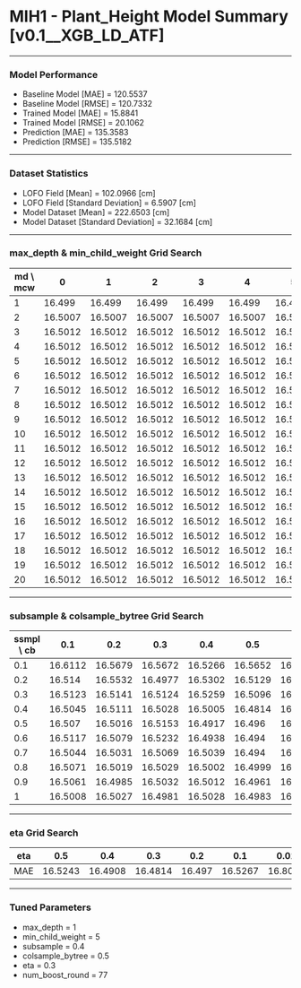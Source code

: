 # MIH1 - Plant_Height Model Summary [v0.1__XGB_LD_ATF]

***

### Model Performance

- Baseline Model [MAE] = 120.5537
- Baseline Model [RMSE] = 120.7332
- Trained Model [MAE] = 15.8841
- Trained Model [RMSE] = 20.1062
- Prediction [MAE] = 135.3583
- Prediction [RMSE] = 135.5182
***

### Dataset Statistics

- LOFO Field [Mean] = 102.0966 [cm]
- LOFO Field [Standard Deviation] = 6.5907 [cm]
- Model Dataset [Mean] = 222.6503 [cm]
- Model Dataset [Standard Deviation] = 32.1684 [cm]
***

### max_depth & min_child_weight Grid Search

|   md \ mcw |       0 |       1 |       2 |       3 |       4 |       5 |       6 |       7 |       8 |       9 |      10 |      11 |      12 |      13 |      14 |      15 |      16 |      17 |      18 |      19 |      20 |
|------------|---------|---------|---------|---------|---------|---------|---------|---------|---------|---------|---------|---------|---------|---------|---------|---------|---------|---------|---------|---------|---------|
|          1 | 16.499  | 16.499  | 16.499  | 16.499  | 16.499  | 16.499  | 16.499  | 16.499  | 16.499  | 16.499  | 16.499  | 16.499  | 16.499  | 16.499  | 16.499  | 16.499  | 16.499  | 16.499  | 16.499  | 16.499  | 16.499  |
|          2 | 16.5007 | 16.5007 | 16.5007 | 16.5007 | 16.5007 | 16.5007 | 16.5007 | 16.5007 | 16.5007 | 16.5007 | 16.5007 | 16.5007 | 16.5007 | 16.5007 | 16.5007 | 16.5007 | 16.5007 | 16.5007 | 16.5007 | 16.5007 | 16.5007 |
|          3 | 16.5012 | 16.5012 | 16.5012 | 16.5012 | 16.5012 | 16.5012 | 16.5012 | 16.5012 | 16.5012 | 16.5012 | 16.5012 | 16.5012 | 16.5012 | 16.5012 | 16.5012 | 16.5012 | 16.5012 | 16.5012 | 16.5012 | 16.5012 | 16.5012 |
|          4 | 16.5012 | 16.5012 | 16.5012 | 16.5012 | 16.5012 | 16.5012 | 16.5012 | 16.5012 | 16.5012 | 16.5012 | 16.5012 | 16.5012 | 16.5012 | 16.5012 | 16.5012 | 16.5012 | 16.5012 | 16.5012 | 16.5012 | 16.5012 | 16.5012 |
|          5 | 16.5012 | 16.5012 | 16.5012 | 16.5012 | 16.5012 | 16.5012 | 16.5012 | 16.5012 | 16.5012 | 16.5012 | 16.5012 | 16.5012 | 16.5012 | 16.5012 | 16.5012 | 16.5012 | 16.5012 | 16.5012 | 16.5012 | 16.5012 | 16.5012 |
|          6 | 16.5012 | 16.5012 | 16.5012 | 16.5012 | 16.5012 | 16.5012 | 16.5012 | 16.5012 | 16.5012 | 16.5012 | 16.5012 | 16.5012 | 16.5012 | 16.5012 | 16.5012 | 16.5012 | 16.5012 | 16.5012 | 16.5012 | 16.5012 | 16.5012 |
|          7 | 16.5012 | 16.5012 | 16.5012 | 16.5012 | 16.5012 | 16.5012 | 16.5012 | 16.5012 | 16.5012 | 16.5012 | 16.5012 | 16.5012 | 16.5012 | 16.5012 | 16.5012 | 16.5012 | 16.5012 | 16.5012 | 16.5012 | 16.5012 | 16.5012 |
|          8 | 16.5012 | 16.5012 | 16.5012 | 16.5012 | 16.5012 | 16.5012 | 16.5012 | 16.5012 | 16.5012 | 16.5012 | 16.5012 | 16.5012 | 16.5012 | 16.5012 | 16.5012 | 16.5012 | 16.5012 | 16.5012 | 16.5012 | 16.5012 | 16.5012 |
|          9 | 16.5012 | 16.5012 | 16.5012 | 16.5012 | 16.5012 | 16.5012 | 16.5012 | 16.5012 | 16.5012 | 16.5012 | 16.5012 | 16.5012 | 16.5012 | 16.5012 | 16.5012 | 16.5012 | 16.5012 | 16.5012 | 16.5012 | 16.5012 | 16.5012 |
|         10 | 16.5012 | 16.5012 | 16.5012 | 16.5012 | 16.5012 | 16.5012 | 16.5012 | 16.5012 | 16.5012 | 16.5012 | 16.5012 | 16.5012 | 16.5012 | 16.5012 | 16.5012 | 16.5012 | 16.5012 | 16.5012 | 16.5012 | 16.5012 | 16.5012 |
|         11 | 16.5012 | 16.5012 | 16.5012 | 16.5012 | 16.5012 | 16.5012 | 16.5012 | 16.5012 | 16.5012 | 16.5012 | 16.5012 | 16.5012 | 16.5012 | 16.5012 | 16.5012 | 16.5012 | 16.5012 | 16.5012 | 16.5012 | 16.5012 | 16.5012 |
|         12 | 16.5012 | 16.5012 | 16.5012 | 16.5012 | 16.5012 | 16.5012 | 16.5012 | 16.5012 | 16.5012 | 16.5012 | 16.5012 | 16.5012 | 16.5012 | 16.5012 | 16.5012 | 16.5012 | 16.5012 | 16.5012 | 16.5012 | 16.5012 | 16.5012 |
|         13 | 16.5012 | 16.5012 | 16.5012 | 16.5012 | 16.5012 | 16.5012 | 16.5012 | 16.5012 | 16.5012 | 16.5012 | 16.5012 | 16.5012 | 16.5012 | 16.5012 | 16.5012 | 16.5012 | 16.5012 | 16.5012 | 16.5012 | 16.5012 | 16.5012 |
|         14 | 16.5012 | 16.5012 | 16.5012 | 16.5012 | 16.5012 | 16.5012 | 16.5012 | 16.5012 | 16.5012 | 16.5012 | 16.5012 | 16.5012 | 16.5012 | 16.5012 | 16.5012 | 16.5012 | 16.5012 | 16.5012 | 16.5012 | 16.5012 | 16.5012 |
|         15 | 16.5012 | 16.5012 | 16.5012 | 16.5012 | 16.5012 | 16.5012 | 16.5012 | 16.5012 | 16.5012 | 16.5012 | 16.5012 | 16.5012 | 16.5012 | 16.5012 | 16.5012 | 16.5012 | 16.5012 | 16.5012 | 16.5012 | 16.5012 | 16.5012 |
|         16 | 16.5012 | 16.5012 | 16.5012 | 16.5012 | 16.5012 | 16.5012 | 16.5012 | 16.5012 | 16.5012 | 16.5012 | 16.5012 | 16.5012 | 16.5012 | 16.5012 | 16.5012 | 16.5012 | 16.5012 | 16.5012 | 16.5012 | 16.5012 | 16.5012 |
|         17 | 16.5012 | 16.5012 | 16.5012 | 16.5012 | 16.5012 | 16.5012 | 16.5012 | 16.5012 | 16.5012 | 16.5012 | 16.5012 | 16.5012 | 16.5012 | 16.5012 | 16.5012 | 16.5012 | 16.5012 | 16.5012 | 16.5012 | 16.5012 | 16.5012 |
|         18 | 16.5012 | 16.5012 | 16.5012 | 16.5012 | 16.5012 | 16.5012 | 16.5012 | 16.5012 | 16.5012 | 16.5012 | 16.5012 | 16.5012 | 16.5012 | 16.5012 | 16.5012 | 16.5012 | 16.5012 | 16.5012 | 16.5012 | 16.5012 | 16.5012 |
|         19 | 16.5012 | 16.5012 | 16.5012 | 16.5012 | 16.5012 | 16.5012 | 16.5012 | 16.5012 | 16.5012 | 16.5012 | 16.5012 | 16.5012 | 16.5012 | 16.5012 | 16.5012 | 16.5012 | 16.5012 | 16.5012 | 16.5012 | 16.5012 | 16.5012 |
|         20 | 16.5012 | 16.5012 | 16.5012 | 16.5012 | 16.5012 | 16.5012 | 16.5012 | 16.5012 | 16.5012 | 16.5012 | 16.5012 | 16.5012 | 16.5012 | 16.5012 | 16.5012 | 16.5012 | 16.5012 | 16.5012 | 16.5012 | 16.5012 | 16.5012 |

***

### subsample & colsample_bytree Grid Search

|   ssmpl \ cb |     0.1 |     0.2 |     0.3 |     0.4 |     0.5 |     0.6 |     0.7 |     0.8 |     0.9 |     1.0 |
|--------------|---------|---------|---------|---------|---------|---------|---------|---------|---------|---------|
|          0.1 | 16.6112 | 16.5679 | 16.5672 | 16.5266 | 16.5652 | 16.5517 | 16.5404 | 16.5224 | 16.5658 | 16.5696 |
|          0.2 | 16.514  | 16.5532 | 16.4977 | 16.5302 | 16.5129 | 16.5392 | 16.5241 | 16.5526 | 16.5008 | 16.5455 |
|          0.3 | 16.5123 | 16.5141 | 16.5124 | 16.5259 | 16.5096 | 16.507  | 16.5086 | 16.5066 | 16.497  | 16.5032 |
|          0.4 | 16.5045 | 16.5111 | 16.5028 | 16.5005 | 16.4814 | 16.5039 | 16.5067 | 16.5079 | 16.5025 | 16.5153 |
|          0.5 | 16.507  | 16.5016 | 16.5153 | 16.4917 | 16.496  | 16.4953 | 16.5017 | 16.504  | 16.5044 | 16.5034 |
|          0.6 | 16.5117 | 16.5079 | 16.5232 | 16.4938 | 16.494  | 16.4947 | 16.4902 | 16.4966 | 16.5134 | 16.5073 |
|          0.7 | 16.5044 | 16.5031 | 16.5069 | 16.5039 | 16.494  | 16.5102 | 16.4955 | 16.4965 | 16.4979 | 16.4973 |
|          0.8 | 16.5071 | 16.5019 | 16.5029 | 16.5002 | 16.4999 | 16.4995 | 16.4973 | 16.4985 | 16.4988 | 16.5002 |
|          0.9 | 16.5061 | 16.4985 | 16.5032 | 16.5012 | 16.4961 | 16.4978 | 16.4993 | 16.4977 | 16.4949 | 16.4964 |
|          1   | 16.5008 | 16.5027 | 16.4981 | 16.5028 | 16.4983 | 16.5014 | 16.5001 | 16.5012 | 16.5005 | 16.499  |

***

### eta Grid Search

| eta   |     0.5 |     0.4 |     0.3 |    0.2 |     0.1 |    0.01 |   0.001 |
|-------|---------|---------|---------|--------|---------|---------|---------|
| MAE   | 16.5243 | 16.4908 | 16.4814 | 16.497 | 16.5267 | 16.8031 | 81.9834 |

***

### Tuned Parameters

- max_depth = 1
- min_child_weight = 5
- subsample = 0.4
- colsample_bytree = 0.5
- eta = 0.3
- num_boost_round = 77
